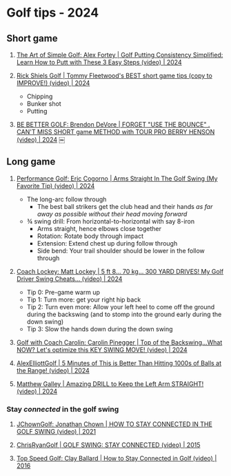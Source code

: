 # Golf tips - 2024


## Short game

1. [The Art of Simple Golf: Alex Fortey | Golf Putting Consistency Simplified: Learn How to Putt with These 3 Easy Steps (video) | 2024](https://www.youtube.com/watch?v=B3cjCJlHZEs)

1. [Rick Shiels Golf | Tommy Fleetwood's BEST short game tips (copy to IMPROVE!) (video) | 2024](https://www.youtube.com/watch?v=EorjUQ7-twg)
   - Chipping
   - Bunker shot
   - Putting

1. [BE BETTER GOLF: Brendon DeVore | FORGET "USE THE BOUNCE" . CAN'T MISS SHORT game METHOD with TOUR PRO BERRY HENSON (video) | 2024](https://www.youtube.com/watch?v=018yVNyuG44)
￼

## Long game

1. [Performance Golf: Eric Cogorno | Arms Straight In The Golf Swing (My Favorite Tip) (video) | 2024](https://www.youtube.com/watch?v=mrR7jnXmckg)
   - The long-arc follow through
     * The best ball strikers get the club head and their hands *as far away as possible without their head moving forward*
   - ¾ swing drill: From horizontal-to-horizontal with say 8-iron
     * Arms straight, hence elbows close together
     * Rotation: Rotate body through impact
     * Extension: Extend chest up during follow through
     * Side bend: Your trail shoulder should be lower in the follow through

1. [Coach Lockey: Matt Lockey | 5 ft 8... 70 kg... 300 YARD DRIVES! My Golf Driver Swing Cheats… (video) | 2024](https://www.youtube.com/watch?v=5rWk8VBGMoQ)
   - Tip 0: Pre-game warm up
   - Tip 1: Turn more: get your right hip back
   - Tip 2: Turn even more: Allow your left heel to come off the ground during the backswing (and to stomp into the ground early during the down swing)
   - Tip 3: Slow the hands down during the down swing

1. [Golf with Coach Carolin: Carolin Pinegger | Top of the Backswing...What NOW? Let's optimize this KEY SWING MOVE! (video) | 2024](https://www.youtube.com/watch?v=TZtd6JZuxpw)

1. [AlexElliottGolf | 5 Minutes of This is Better Than Hitting 1000s of Balls at the Range! (video) | 2024](https://www.youtube.com/watch?v=H7hqJz5M7wE)

1. [Matthew Galley | Amazing DRILL to Keep the Left Arm STRAIGHT! (video) | 2024](https://www.youtube.com/watch?v=Ec5zV58IqDo)


### Stay *connected* in the golf swing

1. [JChownGolf: Jonathan Chown | HOW TO STAY CONNECTED IN THE GOLF SWING (video) | 2021](https://www.youtube.com/watch?v=D4sVpa9PHMg)

1. [ChrisRyanGolf | GOLF SWING: STAY CONNECTED (video) | 2015](https://www.youtube.com/watch?v=bph8QN1Rmqo)

1. [Top Speed Golf: Clay Ballard | How to Stay Connected in Golf (video) | 2016](https://www.youtube.com/watch?v=LySlOC7Q9pE)

